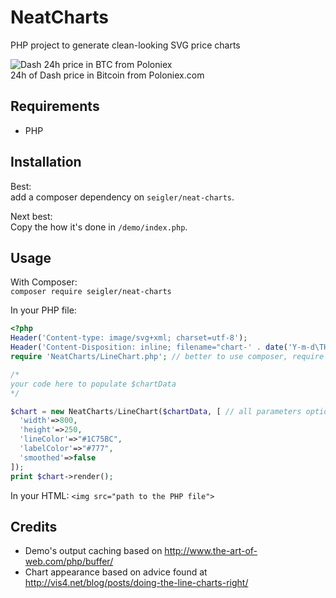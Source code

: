# NeatCharts
PHP project to generate clean-looking SVG price charts

![Dash 24h price in BTC from Poloniex](http://cryptohistory.org/dash/24h/)  
24h of Dash price in Bitcoin from Poloniex.com

## Requirements

* PHP

## Installation
Best:  
add a composer dependency on `seigler/neat-charts`.

Next best:  
Copy the how it's done in `/demo/index.php`.

## Usage
With Composer:  
`composer require seigler/neat-charts`

In your PHP file:  
```php
<?php
Header('Content-type: image/svg+xml; charset=utf-8');
Header('Content-Disposition: inline; filename="chart-' . date('Y-m-d\THisT') . '.svg"');
require 'NeatCharts/LineChart.php'; // better to use composer, require "seigler/neat-charts".

/*
your code here to populate $chartData
*/

$chart = new NeatCharts/LineChart($chartData, [ // all parameters optional
  'width'=>800,
  'height'=>250,
  'lineColor'=>"#1C75BC",
  'labelColor'=>"#777",
  'smoothed'=>false
]);
print $chart->render();
```

In your HTML:
`<img src="path to the PHP file">`

## Credits

* Demo's output caching based on http://www.the-art-of-web.com/php/buffer/
* Chart appearance based on advice found at http://vis4.net/blog/posts/doing-the-line-charts-right/
